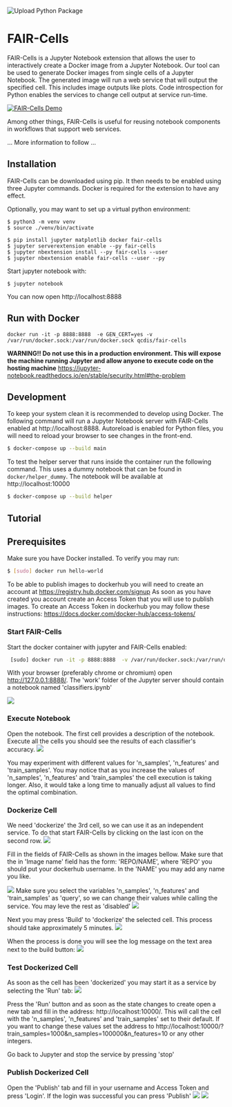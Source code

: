![Upload Python Package](https://github.com/QCDIS/FAIRCells/workflows/Upload%20Python%20Package/badge.svg)
# FAIR-Cells

FAIR-Cells is a Jupyter Notebook extension that allows the user to interactively create a Docker image from a Jupyter Notebook. Our tool can be used to generate Docker images from single cells of a Jupyter Notebook. The generated image will run a web service that will output the specified cell. This includes image outputs like plots. Code introspection for Python enables the services to change cell output at service run-time.

 
 [![FAIR-Cells Demo](https://raw.githubusercontent.com/QCDIS/FAIRCells/master/images/Screenshot%20from%202020-11-12%2013-17-47.png)](https://player.vimeo.com/video/478435713 "FAIR-Cells Demo")



Among other things, FAIR-Cells is useful for reusing notebook components in workflows that support web services. 

... More information to follow ...


## Installation
FAIR-Cells can be downloaded using pip. It then needs to be enabled using three Jupyter commands. Docker is required for the extension 
 to have any effect.
 
 Optionally, you may want to set up a virtual python environment:
 
```
$ python3 -m venv venv
$ source ./venv/bin/activate
```

```
$ pip install jupyter matplotlib docker fair-cells
$ jupyter serverextension enable --py fair-cells
$ jupyter nbextension install --py fair-cells --user
$ jupyter nbextension enable fair-cells --user --py

```
Start jupyter notebook with:

```
$ jupyter notebook
```
You can now open http://localhost:8888 

## Run with Docker
```
docker run -it -p 8888:8888  -e GEN_CERT=yes -v /var/run/docker.sock:/var/run/docker.sock qcdis/fair-cells 
```
**WARNING!! Do not use this in a production environment. This will expose the machine running Jupyter and allow anyone to execute code on the hosting machine** 
https://jupyter-notebook.readthedocs.io/en/stable/security.html#the-problem 

## Development
To keep your system clean it is recommended to develop using Docker. The following command will run a Jupyter Notebook 
server with FAIR-Cells enabled at http://localhost:8888. Autoreload is enabled for Python files, you will need to reload 
your browser to see changes in the front-end.

```bash
$ docker-compose up --build main
```

To test the helper server that runs inside the container run the following command. This uses a dummy notebook that 
can be found in `docker/helper_dummy`. The notebook will be available at http://localhost:10000

```bash
$ docker-compose up --build helper
```


## Tutorial 

## Prerequisites 

Make sure you have Docker installed. To verify you may run:
```bash
$ [sudo] docker run hello-world
```

To be able to publish images to dockerhub you will need to create an account at https://registry.hub.docker.com/signup
As soon as you have created you account create an Access Token that you will use to publish images. To create an Access 
Token in dockerhub you may follow these instructions: https://docs.docker.com/docker-hub/access-tokens/ 




### Start FAIR-Cells
Start the docker container with jupyter and FAIR-Cells enabled:
```bash
 [sudo] docker run -it -p 8888:8888  -v /var/run/docker.sock:/var/run/docker.sock qcdis/fair-cells:release-1.0.13-winter-school-20
```

With your browser (preferably chrome or chromium) open http://127.0.0.1:8888/. The 'work' folder of the Jupyter server 
should contain a notebook named 'classifiers.ipynb'

![](images/tutorial-01-21/fair-cells_tut1.png)


### Execute Notebook
Open the notebook. The first cell provides a description of the notebook. Execute all the cells you should see the 
results of each classifier's accuracy.
![](images/tutorial-01-21/fair-cells_tut2.png)

You may experiment with different values for 'n_samples', 'n_features' and 'train_samples'. You may notice that as you 
increase the values of 'n_samples', 'n_features' and 'train_samples' the cell execution is taking longer. Also, it would 
take a long time to manually adjust all values to find the optimal combination. 

### Dockerize Cell

We need 'dockerize' the 3rd cell, so we can use it as an independent service. To do that start FAIR-Cells by 
clicking on the last icon on the second row. 
![](images/tutorial-01-21/fair-cells_tut3.png)

Fill in the fields of FAIR-Cells as shown in the images bellow. Make sure that the in 'Image name' field has the form:
'REPO/NAME', where 'REPO' you should put your dockerhub username. In the 'NAME' you may add any name you like. 

![](images/tutorial-01-21/fair-cells_tut4.png)
Make sure you select the variables 'n_samples', 'n_features' and 'train_samples' as 'query', so we can change their 
values while calling the service. You may leve the rest as 'disabled'
![](images/tutorial-01-21/fair-cells_tut5.png)

Next you may press 'Build' to 'dockerize' the selected cell. This process should take approximately 5 minutes.
![](images/tutorial-01-21/fair-cells_tut6.png)

When the process is done you will see the log message on the text area next to the build button:
![](images/tutorial-01-21/fair-cells_tut7.png)

### Test Dockerized Cell
As soon as the cell has been 'dockerized' you may start it as a service by selecting the 'Run' tab:
![](images/tutorial-01-21/fair-cells_tut8.png)

Press the 'Run' button and as soon as the state changes to create open a new tab and fill in the address: 
http://localhost:10000/. This will call the cell with the 'n_samples', 'n_features' and 'train_samples' set to their 
default. If you want to change these values set the address to 
http://localhost:10000/?train_samples=1000&n_samples=100000&n_features=10 or any other integers. 

Go back to Jupyter and stop the service by pressing 'stop'


### Publish Dockerized Cell

Open the 'Publish' tab and fill in your username and Access Token and press 'Login'. 
If the login was successful you can press 'Publish'
![](images/tutorial-01-21/fair-cells_tut9.png)
![](images/tutorial-01-21/fair-cells_tut10.png)
